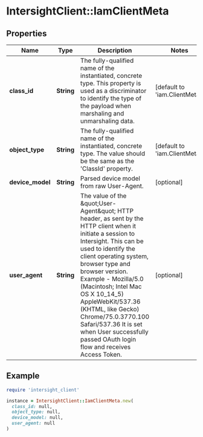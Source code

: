 # IntersightClient::IamClientMeta

## Properties

| Name | Type | Description | Notes |
| ---- | ---- | ----------- | ----- |
| **class_id** | **String** | The fully-qualified name of the instantiated, concrete type. This property is used as a discriminator to identify the type of the payload when marshaling and unmarshaling data. | [default to &#39;iam.ClientMeta&#39;] |
| **object_type** | **String** | The fully-qualified name of the instantiated, concrete type. The value should be the same as the &#39;ClassId&#39; property. | [default to &#39;iam.ClientMeta&#39;] |
| **device_model** | **String** | Parsed device model from raw User-Agent. | [optional] |
| **user_agent** | **String** | The value of the \&quot;User-Agent\&quot; HTTP header, as sent by the HTTP client when it initiate a session to Intersight. This can be used to identify the client operating system, browser type and browser version. Example - Mozilla/5.0 (Macintosh; Intel Mac OS X 10_14_5) AppleWebKit/537.36 (KHTML, like Gecko) Chrome/75.0.3770.100 Safari/537.36 It is set when User successfully passed OAuth login flow and receives Access Token. | [optional] |

## Example

```ruby
require 'intersight_client'

instance = IntersightClient::IamClientMeta.new(
  class_id: null,
  object_type: null,
  device_model: null,
  user_agent: null
)
```

